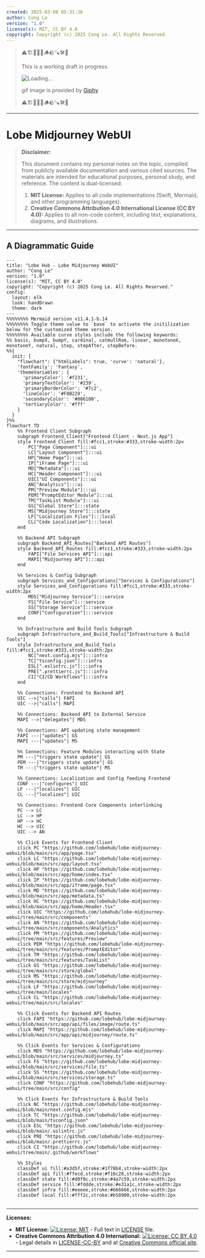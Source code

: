 ```yaml
---
created: 2025-03-08 05:31:26
author: Cong Le
version: "1.0"
license(s): MIT, CC BY 4.0
copyright: Copyright (c) 2025 Cong Le. All Rights Reserved.
---
```


> ⚠️🏗️🚧🦺🧱🪵🪨🪚🛠️👷
> 
> This is a working draft in progress.
> 
> ![Loading...](https://media4.giphy.com/media/v1.Y2lkPTc5MGI3NjExanp1djJjMWRrdW1lc2t2dDY0djJ2bXozMDlsdHNqbGNtdzgwbjJuZyZlcD12MV9pbnRlcm5hbF9naWZfYnlfaWQmY3Q9Zw/mcdVjcUtgJz9603joH/giphy.gif)
> 
> gif image is provided by [Giphy](https://giphy.com)
> 
> ⚠️🏗️🚧🦺🧱🪵🪨🪚🛠️👷

----



# Lobe Midjourney WebUI
> **Disclaimer:**
>
> This document contains my personal notes on the topic,
> compiled from publicly available documentation and various cited sources.
> The materials are intended for educational purposes, personal study, and reference.
> The content is dual-licensed:
> 1. **MIT License:** Applies to all code implementations (Swift, Mermaid, and other programming languages).
> 2. **Creative Commons Attribution 4.0 International License (CC BY 4.0):** Applies to all non-code content, including text, explanations, diagrams, and illustrations.
---


## A Diagrammatic Guide

```mermaid
---
title: "Lobe Hub - Lobe Midjourney WebUI"
author: "Cong Le"
version: "1.0"
license(s): "MIT, CC BY 4.0"
copyright: "Copyright (c) 2025 Cong Le. All Rights Reserved."
config:
  layout: elk
  look: handDrawn
  theme: dark
---
%%%%%%%% Mermaid version v11.4.1-b.14
%%%%%%%% Toggle theme value to `base` to activate the initilization below for the customized theme version.
%%%%%%%% Available curve styles include the following keywords:
%% basis, bumpX, bumpY, cardinal, catmullRom, linear, monotoneX, monotoneY, natural, step, stepAfter, stepBefore.
%%{
  init: {
    "flowchart": {"htmlLabels": true, 'curve': 'natural'},
    'fontFamily': 'Fantasy',
    'themeVariables': {
      'primaryColor': '#f231',
      'primaryTextColor': '#239',
      'primaryBorderColor': '#7c2',
      'lineColor': '#F8B229',
      'secondaryColor': '#006100',
      'tertiaryColor': '#fff'
    }
  }
}%%
flowchart TD
    %% Frontend Client Subgraph
    subgraph Frontend_Client["Frontend Client - Next.js App"]
    style Frontend_Client fill:#fcc1,stroke:#333,stroke-width:2px
        PC["Page Component"]:::ui
        LC["Layout Component"]:::ui
        HP["Home Page"]:::ui
        IP["iFrame Page"]:::ui
        MD["Metadata"]:::ui
        HC["Header Component"]:::ui
        UIC["UI Components"]:::ui
        AN["Analytics"]:::ui
        PM["Preview Module"]:::ui
        PEM["PromptEditor Module"]:::ui
        TM["TaskList Module"]:::ui
        GS["Global Store"]:::state
        MS["Midjourney Store"]:::state
        LF["Localization Files"]:::local
        CL["Code Localization"]:::local
    end

    %% Backend API Subgraph
    subgraph Backend_API_Routes["Backend API Routes"]
    style Backend_API_Routes fill:#fcc1,stroke:#333,stroke-width:2px
        FAPI["File Services API"]:::api
        MAPI["Midjourney API"]:::api
    end

    %% Services & Config Subgraph
    subgraph Services_and_Configurations["Services & Configurations"]
    style Services_and_Configurations fill:#fcc1,stroke:#333,stroke-width:2px
        MDS["Midjourney Service"]:::service
        FS["File Service"]:::service
        SS["Storage Service"]:::service
        CONF["Configuration"]:::service
    end

    %% Infrastructure and Build Tools Subgraph
    subgraph Infrastructure_and_Build_Tools["Infrastructure & Build Tools"]
    style Infrastructure_and_Build_Tools fill:#fcc1,stroke:#333,stroke-width:2px
        NC["next.config.mjs"]:::infra
        TC["tsconfig.json"]:::infra
        ESL[".eslintrc.js"]:::infra
        PRE[".prettierrc.js"]:::infra
        CI["CI/CD Workflows"]:::infra
    end

    %% Connections: Frontend to Backend API
    UIC -->|"calls"| FAPI
    UIC -->|"calls"| MAPI

    %% Connections: Backend API to External Service
    MAPI -->|"delegates"| MDS

    %% Connections: API updating state management
    FAPI ---|"updates"| GS
    MAPI ---|"updates"| MS

    %% Connections: Feature Modules interacting with State
    PM ---|"triggers state update"| GS
    PEM ---|"triggers state update"| GS
    TM ---|"triggers state update"| MS

    %% Connections: Localization and Config feeding Frontend
    CONF ---|"configures"| UIC
    LF ---|"localizes"| UIC
    CL ---|"localizes"| UIC

    %% Connections: Frontend Core Components interlinking
    PC --> LC
    LC --> HP
    HP --> HC
    HC --> UIC
    UIC --> AN

    %% Click Events for Frontend Client
    click PC "https://github.com/lobehub/lobe-midjourney-webui/blob/main/src/app/page.tsx"
    click LC "https://github.com/lobehub/lobe-midjourney-webui/blob/main/src/app/layout.tsx"
    click HP "https://github.com/lobehub/lobe-midjourney-webui/blob/main/src/app/home/index.tsx"
    click IP "https://github.com/lobehub/lobe-midjourney-webui/blob/main/src/app/iframe/page.tsx"
    click MD "https://github.com/lobehub/lobe-midjourney-webui/blob/main/src/app/metadata.ts"
    click HC "https://github.com/lobehub/lobe-midjourney-webui/blob/main/src/app/home/Header.tsx"
    click UIC "https://github.com/lobehub/lobe-midjourney-webui/tree/main/src/components"
    click AN "https://github.com/lobehub/lobe-midjourney-webui/tree/main/src/components/Analytics"
    click PM "https://github.com/lobehub/lobe-midjourney-webui/tree/main/src/features/Preview"
    click PEM "https://github.com/lobehub/lobe-midjourney-webui/tree/main/src/features/PromptEditor"
    click TM "https://github.com/lobehub/lobe-midjourney-webui/tree/main/src/features/TaskList"
    click GS "https://github.com/lobehub/lobe-midjourney-webui/tree/main/src/store/global"
    click MS "https://github.com/lobehub/lobe-midjourney-webui/tree/main/src/store/midjourney"
    click LF "https://github.com/lobehub/lobe-midjourney-webui/tree/main/locales"
    click CL "https://github.com/lobehub/lobe-midjourney-webui/tree/main/src/locales"

    %% Click Events for Backend API Routes
    click FAPI "https://github.com/lobehub/lobe-midjourney-webui/blob/main/src/app/api/files/image/route.ts"
    click MAPI "https://github.com/lobehub/lobe-midjourney-webui/blob/main/src/app/api/midjourney/route.ts"

    %% Click Events for Services & Configurations
    click MDS "https://github.com/lobehub/lobe-midjourney-webui/blob/main/src/services/midjourney.ts"
    click FS "https://github.com/lobehub/lobe-midjourney-webui/blob/main/src/services/file.ts"
    click SS "https://github.com/lobehub/lobe-midjourney-webui/blob/main/src/services/storage.ts"
    click CONF "https://github.com/lobehub/lobe-midjourney-webui/tree/main/src/config"

    %% Click Events for Infrastructure & Build Tools
    click NC "https://github.com/lobehub/lobe-midjourney-webui/blob/main/next.config.mjs"
    click TC "https://github.com/lobehub/lobe-midjourney-webui/blob/main/tsconfig.json"
    click ESL "https://github.com/lobehub/lobe-midjourney-webui/blob/main/.eslintrc.js"
    click PRE "https://github.com/lobehub/lobe-midjourney-webui/blob/main/.prettierrc.js"
    click CI "https://github.com/lobehub/lobe-midjourney-webui/tree/main/.github/workflows"

    %% Styles
    classDef ui fill:#a3d5f,stroke:#1f78b4,stroke-width:2px
    classDef api fill:#ffecd,stroke:#f16c28,stroke-width:2px
    classDef state fill:#d0f0c,stroke:#4a7c59,stroke-width:2px
    classDef service fill:#fddde,stroke:#e31a1c,stroke-width:2px
    classDef infra fill:#eeeee,stroke:#666666,stroke-width:2px
    classDef local fill:#fff2c,stroke:#b58900,stroke-width:2px
    
```


---
**Licenses:**

- **MIT License:**  [![License: MIT](https://img.shields.io/badge/License-MIT-yellow.svg)](LICENSE) - Full text in [LICENSE](LICENSE) file.
- **Creative Commons Attribution 4.0 International:** [![License: CC BY 4.0](https://licensebuttons.net/l/by/4.0/88x31.png)](LICENSE-CC-BY) - Legal details in [LICENSE-CC-BY](LICENSE-CC-BY) and at [Creative Commons official site](http://creativecommons.org/licenses/by/4.0/).

---
